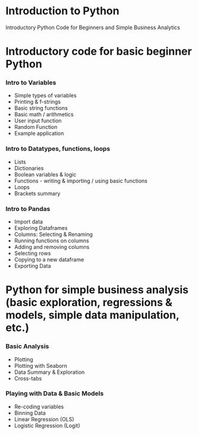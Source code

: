 # Introduction to Python
Introductory Python Code for Beginners and Simple Business Analytics 

# Introductory code for basic beginner Python

### Intro to Variables

- Simple types of variables
- Printing & f-strings
- Basic string functions
- Basic math / arithmetics 
- User input function
- Random Function
- Example application

### Intro to Datatypes, functions, loops
- Lists
- Dictionaries 
- Boolean variables & logic
- Functions - writing & importing / using basic functions
- Loops
- Brackets summary

### Intro to Pandas 
- Import data
- Exploring Dataframes
- Columns: Selecting & Renaming
- Running functions on columns
- Adding and removing columns
- Selecting rows
- Copying to a new dataframe
- Exporting Data

# Python for simple business analysis (basic exploration, regressions & models, simple data manipulation, etc.)

### Basic Analysis
- Plotting
-   Plotting with Seaborn
- Data Summary & Exploration
- Cross-tabs

### Playing with Data & Basic Models
- Re-coding variables
- Binning Data
- Linear Regression (OLS)
- Logistic Regression (Logit)



